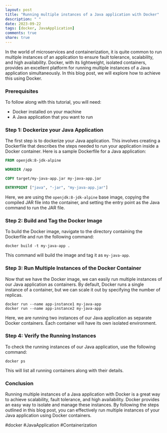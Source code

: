 ```yaml
---
layout: post
title: "Running multiple instances of a Java application with Docker"
description: " "
date: 2023-09-22
tags: [docker, JavaApplication]
comments: true
share: true
---
```


In the world of microservices and containerization, it is quite common to run multiple instances of an application to ensure fault tolerance, scalability, and high availability. Docker, with its lightweight, isolated containers, provides an excellent platform for running multiple instances of a Java application simultaneously. In this blog post, we will explore how to achieve this using Docker.

### Prerequisites
To follow along with this tutorial, you will need:

- Docker installed on your machine
- A Java application that you want to run

### Step 1: Dockerize your Java Application
The first step is to dockerize your Java application. This involves creating a Dockerfile that describes the steps needed to run your application inside a Docker container. Here is a sample Dockerfile for a Java application:

```Dockerfile
FROM openjdk:8-jdk-alpine

WORKDIR /app

COPY target/my-java-app.jar my-java-app.jar

ENTRYPOINT ["java", "-jar", "my-java-app.jar"]
```

Here, we are using the `openjdk:8-jdk-alpine` base image, copying the compiled JAR file into the container, and setting the entry point as the Java command to run the JAR file.

### Step 2: Build and Tag the Docker Image
To build the Docker image, navigate to the directory containing the Dockerfile and run the following command:

```shell
docker build -t my-java-app .
```

This command will build the image and tag it as `my-java-app`.

### Step 3: Run Multiple Instances of the Docker Container
Now that we have the Docker image, we can easily run multiple instances of our Java application as containers. By default, Docker runs a single instance of a container, but we can scale it out by specifying the number of replicas.

```shell
docker run --name app-instance1 my-java-app
docker run --name app-instance2 my-java-app
```

Here, we are running two instances of our Java application as separate Docker containers. Each container will have its own isolated environment.

### Step 4: Verify the Running Instances
To check the running instances of our Java application, use the following command:

```shell
docker ps
```

This will list all running containers along with their details.

### Conclusion
Running multiple instances of a Java application with Docker is a great way to achieve scalability, fault tolerance, and high availability. Docker provides an easy way to isolate and manage these instances. By following the steps outlined in this blog post, you can effectively run multiple instances of your Java application using Docker containers.

#docker #JavaApplication #Containerization